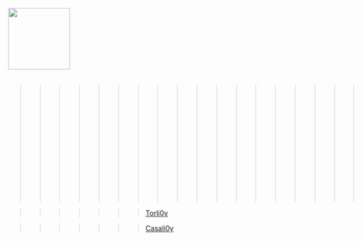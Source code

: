 
<div align="center">

<div align="left"> 
<br><br><br>
<img width=125 src="https://github.com/user-attachments/assets/ac9e8d63-721d-47a2-804d-8777838360b2"></img>

<div align="left"> 
<br>
  
>>>>>>>>>>>>>>>>>>>>>>>> responsive data

>>>>>>> [Torli0y ](https://github.com/)

>>>>>>> [Casali0y ](https://github.com/su77ungr/casalioy)


</div>

</div>

</div>
<br><br><br>




<br>
